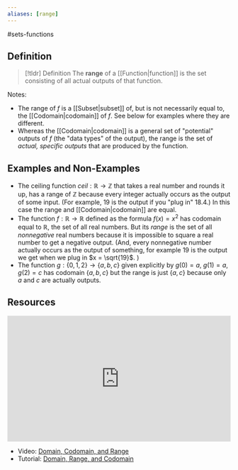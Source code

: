 ```yaml
---
aliases: [range]
--- 
```


#sets-functions 
## Definition 

> [!tldr] Definition
> The **range** of a [[Function|function]] is the set consisting of all actual outputs of that function. 

Notes: 
- The range of $f$ is a [[Subset|subset]] of, but is not necessarily equal to, the [[Codomain|codomain]] of $f$. See below for examples where they are different. 
- Whereas the [[Codomain|codomain]] is a general set of "potential" outputs of $f$ (the "data types" of the output), the range is the set of *actual, specific outputs* that are produced by the function. 

## Examples and Non-Examples

- The ceiling function $ceil: \mathbb{R} \rightarrow \mathbb{Z}$ that takes a real number and rounds it up, has a range of $\mathbb{Z}$ because every integer actually occurs as the output of some input. (For example, $19$ is the output if you "plug in" $18.4$.) In this case the range and [[Codomain|codomain]] are equal. 
- The function $f: \mathbb{R} \rightarrow \mathbb{R}$ defined as the formula $f(x) = x^2$ has codomain equal to $\mathbb{R}$, the set of all real numbers. But its *range* is the set of all *nonnegative* real numbers because it is impossible to square a real number to get a negative output. (And, every nonnegative number actually occurs as the output of something, for example $19$ is the output we get when we plug in $x = \sqrt{19}$. )
- The function $g: \{0,1,2\} \rightarrow \{a,b,c\}$ given explicitly by $g(0) = a$, $g(1) = a$, $g(2) = c$ has codomain $\{a,b,c\}$ but the range is just $\{a,c\}$ because only $a$ and $c$ are actually outputs. 


## Resources 


<div style="padding:56.25% 0 0 0;position:relative;"><iframe src="https://player.vimeo.com/video/614432178?badge=0&amp;autopause=0&amp;player_id=0&amp;app_id=58479" frameborder="0" allow="autoplay; fullscreen; picture-in-picture" style="position:absolute;top:0;left:0;width:100%;height:100%;" title="Screencast 3.8: Functions"></iframe></div><script src="https://player.vimeo.com/api/player.js"></script>

- Video: [Domain, Codomain, and Range](https://www.youtube.com/watch?v=H10d0NF-gXU)
- Tutorial: [Domain, Range, and Codomain](https://www.mathsisfun.com/sets/domain-range-codomain.html)


